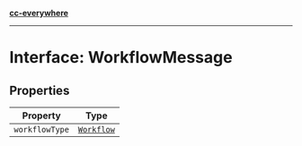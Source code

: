 [**cc-everywhere**](../../../../../index.md)

***

# Interface: WorkflowMessage

## Properties

| Property | Type |
| ------ | ------ |
| <a id="workflowtype"></a> `workflowType` | [`Workflow`](../../../types/workflow-types/enumerations/workflow.md) |
